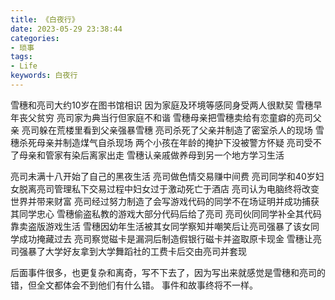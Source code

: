 ```yaml
---
title: 《白夜行》
date: 2023-05-29 23:38:44
categories:
- 琐事
tags:
- Life
keywords: 白夜行
---
```


雪穗和亮司大约10岁在图书馆相识
因为家庭及环境等感同身受两人很默契
雪穗早年丧父贫穷
亮司家为典当行但家庭不和谐
雪穗母亲把雪穗卖给有恋童癖的亮司父亲
亮司躲在荒楼里看到父亲强暴雪穗
亮司杀死了父亲并制造了密室杀人的现场
雪穗杀死母亲并制造煤气自杀现场
两个小孩在年龄的掩护下没被警方怀疑
亮司受不了母亲和管家有染后离家出走
雪穗认亲戚做养母到另一个地方学习生活

亮司未满十八开始了自己的黑夜生活
亮司做色情交易赚中间费
亮司同学和40岁妇女脱离亮司管理私下交易过程中妇女过于激动死亡于酒店
亮司认为电脑终将改变世界并带来财富
亮司经过努力制造了会写游戏代码的同学不在场证明并成功捕获其同学忠心
雪穗偷盗私教的游戏大部分代码后给了亮司
亮司伙同同学补全其代码靠卖盗版游戏生活
雪穗因幼年生活被其女同学察知并嘲笑后让亮司强暴了该女同学成功掩藏过去
亮司察觉磁卡是漏洞后制造假银行磁卡并盗取原卡现金
雪穗让亮司强暴了大学好友拿到大学舞蹈社的工费卡后交由亮司并套现

后面事件很多，也更复杂和离奇，写不下去了，因为写出来就感觉是雪穗和亮司的错，但全文都体会不到他们有什么错。
事件和故事终将不一样。